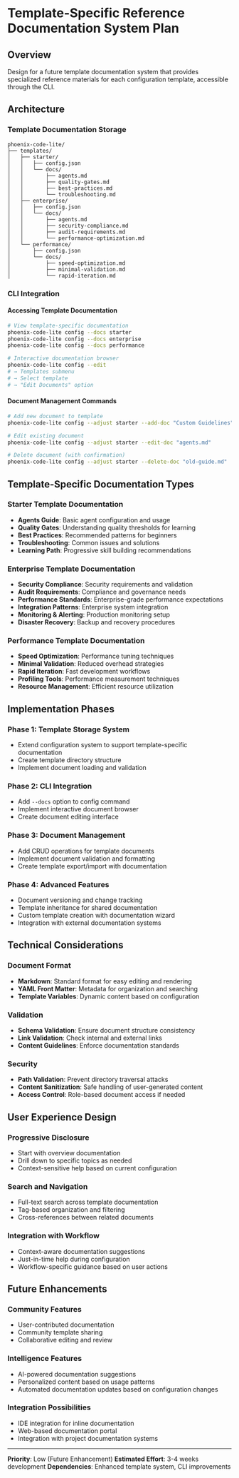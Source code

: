 # Template-Specific Reference Documentation System Plan

## Overview

Design for a future template documentation system that provides specialized reference materials for each configuration template, accessible through the CLI.

## Architecture

### Template Documentation Storage
```
phoenix-code-lite/
├── templates/
│   ├── starter/
│   │   ├── config.json
│   │   └── docs/
│   │       ├── agents.md
│   │       ├── quality-gates.md
│   │       ├── best-practices.md
│   │       └── troubleshooting.md
│   ├── enterprise/
│   │   ├── config.json
│   │   └── docs/
│   │       ├── agents.md
│   │       ├── security-compliance.md
│   │       ├── audit-requirements.md
│   │       └── performance-optimization.md
│   └── performance/
│       ├── config.json
│       └── docs/
│           ├── speed-optimization.md
│           ├── minimal-validation.md
│           └── rapid-iteration.md
```

### CLI Integration

#### Accessing Template Documentation
```bash
# View template-specific documentation
phoenix-code-lite config --docs starter
phoenix-code-lite config --docs enterprise
phoenix-code-lite config --docs performance

# Interactive documentation browser
phoenix-code-lite config --edit
# → Templates submenu
# → Select template
# → "Edit Documents" option
```

#### Document Management Commands
```bash
# Add new document to template
phoenix-code-lite config --adjust starter --add-doc "Custom Guidelines"

# Edit existing document
phoenix-code-lite config --adjust starter --edit-doc "agents.md"

# Delete document (with confirmation)
phoenix-code-lite config --adjust starter --delete-doc "old-guide.md"
```

## Template-Specific Documentation Types

### Starter Template Documentation
- **Agents Guide**: Basic agent configuration and usage
- **Quality Gates**: Understanding quality thresholds for learning
- **Best Practices**: Recommended patterns for beginners
- **Troubleshooting**: Common issues and solutions
- **Learning Path**: Progressive skill building recommendations

### Enterprise Template Documentation
- **Security Compliance**: Security requirements and validation
- **Audit Requirements**: Compliance and governance needs
- **Performance Standards**: Enterprise-grade performance expectations
- **Integration Patterns**: Enterprise system integration
- **Monitoring & Alerting**: Production monitoring setup
- **Disaster Recovery**: Backup and recovery procedures

### Performance Template Documentation
- **Speed Optimization**: Performance tuning techniques
- **Minimal Validation**: Reduced overhead strategies
- **Rapid Iteration**: Fast development workflows
- **Profiling Tools**: Performance measurement techniques
- **Resource Management**: Efficient resource utilization

## Implementation Phases

### Phase 1: Template Storage System
- Extend configuration system to support template-specific documentation
- Create template directory structure
- Implement document loading and validation

### Phase 2: CLI Integration
- Add `--docs` option to config command
- Implement interactive document browser
- Create document editing interface

### Phase 3: Document Management
- Add CRUD operations for template documents
- Implement document validation and formatting
- Create template export/import with documentation

### Phase 4: Advanced Features
- Document versioning and change tracking
- Template inheritance for shared documentation
- Custom template creation with documentation wizard
- Integration with external documentation systems

## Technical Considerations

### Document Format
- **Markdown**: Standard format for easy editing and rendering
- **YAML Front Matter**: Metadata for organization and searching
- **Template Variables**: Dynamic content based on configuration

### Validation
- **Schema Validation**: Ensure document structure consistency
- **Link Validation**: Check internal and external links
- **Content Guidelines**: Enforce documentation standards

### Security
- **Path Validation**: Prevent directory traversal attacks
- **Content Sanitization**: Safe handling of user-generated content
- **Access Control**: Role-based document access if needed

## User Experience Design

### Progressive Disclosure
- Start with overview documentation
- Drill down to specific topics as needed
- Context-sensitive help based on current configuration

### Search and Navigation
- Full-text search across template documentation
- Tag-based organization and filtering
- Cross-references between related documents

### Integration with Workflow
- Context-aware documentation suggestions
- Just-in-time help during configuration
- Workflow-specific guidance based on user actions

## Future Enhancements

### Community Features
- User-contributed documentation
- Community template sharing
- Collaborative editing and review

### Intelligence Features
- AI-powered documentation suggestions
- Personalized content based on usage patterns
- Automated documentation updates based on configuration changes

### Integration Possibilities
- IDE integration for inline documentation
- Web-based documentation portal
- Integration with project documentation systems

---

**Priority**: Low (Future Enhancement)
**Estimated Effort**: 3-4 weeks development
**Dependencies**: Enhanced template system, CLI improvements